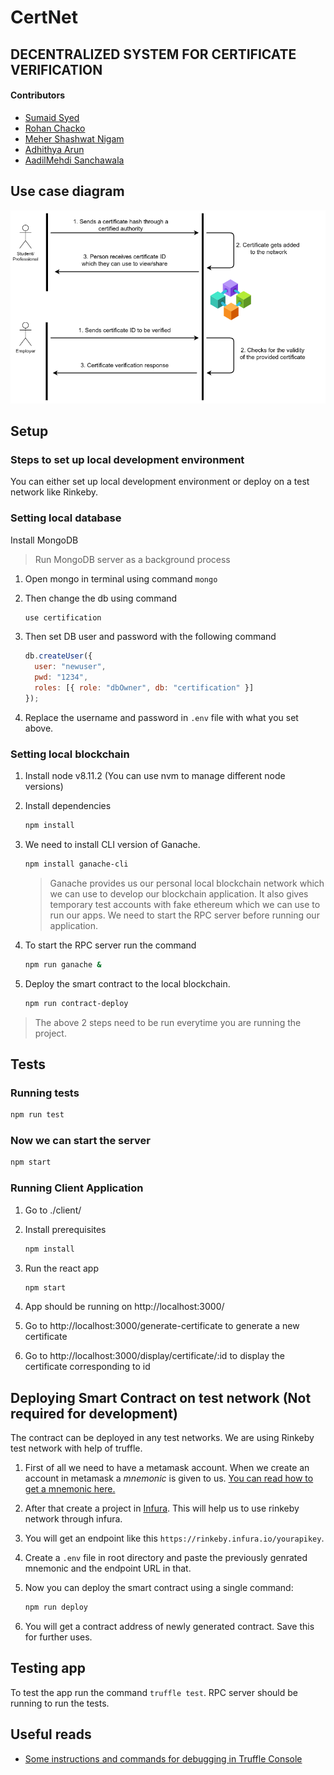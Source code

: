 # CertNet
## DECENTRALIZED SYSTEM FOR CERTIFICATE VERIFICATION

#### Contributors
* [Sumaid Syed](https://github.com/Sumaid)
* [Rohan Chacko](https://github.com/RohanChacko)
* [Meher Shashwat Nigam](https://github.com/ShashwatNigam99)
* [Adhithya Arun](https://github.com/adhithyaarun)
* [AadilMehdi Sanchawala](https://github.com/aadilmehdis)

## Use case diagram
![usecase](./documents/usecase.png)


## Setup

### Steps to set up local development environment

You can either set up local development environment or deploy on a test network like Rinkeby.

### Setting local database

Install MongoDB

> Run MongoDB server as a background process

1. Open mongo in terminal using command `mongo`

2. Then change the db using command

   ```bash
   use certification
   ```

3. Then set DB user and password with the following command

   ```javascript
   db.createUser({
     user: "newuser",
     pwd: "1234",
     roles: [{ role: "dbOwner", db: "certification" }]
   });
   ```

4. Replace the username and password in  `.env` file with what you set above.

### Setting local blockchain

1. Install node v8.11.2 (You can use nvm to manage different node versions)
2. Install dependencies

   ```bash
   npm install
   ```

3. We need to install CLI version of Ganache.

   ```bash
   npm install ganache-cli
   ```

   > Ganache provides us our personal local blockchain network which we can use to develop our blockchain application. It also gives temporary test accounts with fake ethereum which we can use to run our apps. We need to start the RPC server before running our application.

4. To start the RPC server run the command

   ```bash
   npm run ganache &
   ```

5. Deploy the smart contract to the local blockchain.

   ```bash
   npm run contract-deploy
   ```

> The above 2 steps need to be run everytime you are running the project.


## Tests

### Running tests

```bash
npm run test
```

### Now we can start the server

```bash
npm start
```

### Running Client Application

1. Go to ./client/
2. Install prerequisites

   ```bash
   npm install
   ```

3. Run the react app

   ```bash
   npm start
   ```

4. App should be running on http://localhost:3000/
5. Go to http://localhost:3000/generate-certificate to generate a new certificate
6. Go to http://localhost:3000/display/certificate/:id to display the certificate corresponding to id


## Deploying Smart Contract on test network (Not required for development)

The contract can be deployed in any test networks. We are using Rinkeby test network with help of truffle.

1. First of all we need to have a metamask account. When we create an account in metamask a _mnemonic_ is given to us. [You can read how to get a mnemonic here.](https://support.dex.top/hc/en-us/articles/360004125614-How-to-Create-Mnemonic-Phrase-with-MetaMask-)

1. After that create a project in [Infura](https://infura.io). This will help us to use rinkeby network through infura.

1. You will get an endpoint like this `https://rinkeby.infura.io/yourapikey`.

1. Create a `.env` file in root directory and paste the previously genrated mnemonic and the endpoint URL in that.

1. Now you can deploy the smart contract using a single command:

   ```BASH
   npm run deploy
   ```

1. You will get a contract address of newly generated contract. Save this for further uses.

## Testing app

To test the app run the command `truffle test`. RPC server should be running to run the tests.

## Useful reads

- [Some instructions and commands for debugging in Truffle Console](./instructions/COMMANDS.md)
